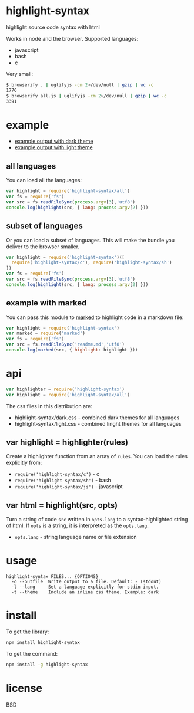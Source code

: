 # highlight-syntax

highlight source code syntax with html

Works in node and the browser. Supported languages:

* javascript
* bash
* c

Very small:

``` sh
$ browserify . | uglifyjs -cm 2>/dev/null | gzip | wc -c
1776
$ browserify all.js | uglifyjs -cm 2>/dev/null | gzip | wc -c
3391
```

# example

* [example output with dark theme][1]
* [example output with light theme][2]

[1]: https://substack.neocities.org/highlight-syntax/dark.html
[2]: https://substack.neocities.org/highlight-syntax/light.html

## all languages

You can load all the languages:

``` js
var highlight = require('highlight-syntax/all')
var fs = require('fs')
var src = fs.readFileSync(process.argv[3],'utf8')
console.log(highlight(src, { lang: process.argv[2] }))
```

## subset of languages

Or you can load a subset of languages. This will make the bundle you deliver to
the browser smaller.

``` js
var highlight = require('highlight-syntax')([
  require('highlight-syntax/c'), require('highlight-syntax/sh')
])
var fs = require('fs')
var src = fs.readFileSync(process.argv[3],'utf8')
console.log(highlight(src, { lang: process.argv[2] }))
```

## example with marked

You can pass this module to [marked][3] to highlight code in a markdown file:

``` js
var highlight = require('highlight-syntax')
var marked = require('marked')
var fs = require('fs')
var src = fs.readFileSync('readme.md','utf8')
console.log(marked(src, { highlight: highlight }))
```

[3]: https://npmjs.com/package/marked

# api

``` js
var highlighter = require('highlight-syntax')
var highlight = require('highlight-syntax/all')
```

The css files in this distribution are:

* highlight-syntax/dark.css - combined dark themes for all languages
* highlight-syntax/light.css - combined linght themes for all languages

## var highlight = highlighter(rules)

Create a highlighter function from an array of `rules`. You can load the rules
explicitly from:

* `require('highlight-syntax/c')` - c
* `require('highlight-syntax/sh')` - bash
* `require('highlight-syntax/js')` - javascript

## var html = highlight(src, opts)

Turn a string of code `src` written in `opts.lang` to a syntax-highlighted
string of html. If `opts` is a string, it is interpreted as the `opts.lang`.

* `opts.lang` - string language name or file extension

# usage

```
highlight-syntax FILES... {OPTIONS}
  -o --outfile  Write output to a file. Default: - (stdout)
  -l --lang     Set a language explicitly for stdin input.
  -t --theme    Include an inline css theme. Example: dark

```

# install

To get the library:

``` sh
npm install highlight-syntax
```

To get the command:

``` sh
npm install -g highlight-syntax
```

# license

BSD
